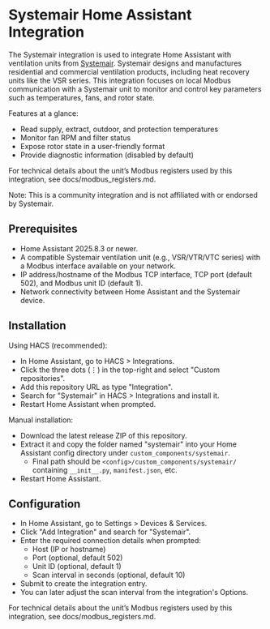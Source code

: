 # Systemair Home Assistant Integration

The Systemair integration is used to integrate Home Assistant with ventilation units from [Systemair](https://www.systemair.com). Systemair designs and manufactures residential and commercial ventilation products, including heat recovery units like the VSR series. This integration focuses on local Modbus communication with a Systemair unit to monitor and control key parameters such as temperatures, fans, and rotor state.

Features at a glance:
- Read supply, extract, outdoor, and protection temperatures
- Monitor fan RPM and filter status
- Expose rotor state in a user-friendly format
- Provide diagnostic information (disabled by default)

For technical details about the unit’s Modbus registers used by this integration, see docs/modbus_registers.md.

Note: This is a community integration and is not affiliated with or endorsed by Systemair.

## Prerequisites

- Home Assistant 2025.8.3 or newer.
- A compatible Systemair ventilation unit (e.g., VSR/VTR/VTC series) with a Modbus interface available on your network.
- IP address/hostname of the Modbus TCP interface, TCP port (default 502), and Modbus unit ID (default 1).
- Network connectivity between Home Assistant and the Systemair device.

## Installation

Using HACS (recommended):
- In Home Assistant, go to HACS > Integrations.
- Click the three dots (⋮) in the top-right and select "Custom repositories".
- Add this repository URL as type "Integration".
- Search for "Systemair" in HACS > Integrations and install it.
- Restart Home Assistant when prompted.

Manual installation:
- Download the latest release ZIP of this repository.
- Extract it and copy the folder named "systemair" into your Home Assistant config directory under `custom_components/systemair`.
  - Final path should be `<config>/custom_components/systemair/` containing `__init__.py`, `manifest.json`, etc.
- Restart Home Assistant.

## Configuration

- In Home Assistant, go to Settings > Devices & Services.
- Click "Add Integration" and search for "Systemair".
- Enter the required connection details when prompted:
  - Host (IP or hostname)
  - Port (optional, default 502)
  - Unit ID (optional, default 1)
  - Scan interval in seconds (optional, default 10)
- Submit to create the integration entry.
- You can later adjust the scan interval from the integration's Options.

For technical details about the unit’s Modbus registers used by this integration, see docs/modbus_registers.md.

